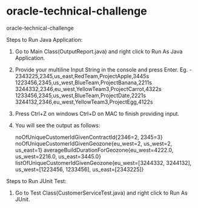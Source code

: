 # oracle-technical-challenge
oracle-technical-challenge

Steps to Run Java Application:

1. Go to Main Class(OutputReport.java) and right click to Run As Java Application.
2. Provide your multiline Input String in the console and press Enter.
	Eg. - 
	2343225,2345,us_east,RedTeam,ProjectApple,3445s
	1223456,2345,us_west,BlueTeam,ProjectBanana,2211s
	3244332,2346,eu_west,YellowTeam3,ProjectCarrot,4322s
	1233456,2345,us_west,BlueTeam,ProjectDate,2221s
	3244132,2346,eu_west,YellowTeam3,ProjectEgg,4122s

3. Press Ctrl+Z on windows Ctrl+D on MAC to finish providing input.
4. You will see the output as follows:

	noOfUniqueCustomerIdGivenContractId{2346=2, 2345=3}
	noOfUniqueCustomerIdGivenGeozone{eu_west=2, us_west=2, us_east=1}
	averageBuildDurationForGeozone{eu_west=4222.0, us_west=2216.0, us_east=3445.0}
	listOfUniqueCustomerIdGivenGeozone{eu_west=[3244332, 3244132], us_west=[1223456, 1233456], us_east=[2343225]}


Steps to Run JUnit Test:

1. Go to Test Class(CustomerServiceTest.java) and right click to Run As JUnit.
